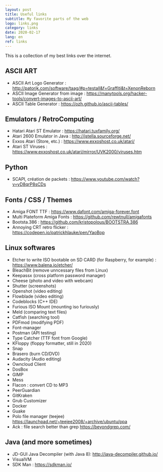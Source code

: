 ```yaml
---
layout: post
title: Useful links
subtitle: My favorite parts of the web
logo: links.png
category: links
date: 2020-02-17
lang: en
ref: links
---
```


<div class="intro" markdown='1'>

This is a collection of my best links over the internet.

</div>
<!--excerpt-->

## ASCII ART

- ASCII Art Logo Generator : <http://patorjk.com/software/taag/#p=testall&f=Graffiti&t=XenonReborn> 
- ASCII Image Generator from image : <https://manytools.org/hacker-tools/convert-images-to-ascii-art/>
- ASCII Table Generator : <https://ozh.github.io/ascii-tables/>
  
## Emulators / RetroComputing

- Hatari Atari ST Emulator : <https://hatari.tuxfamily.org/>
- Atari 2600 Emulator in Java : <http://jstella.sourceforge.net/>
- Exxos Atari (Store, etc.) : <https://www.exxoshost.co.uk/atari/>
- Atari ST Viruses : <https://www.exxoshost.co.uk/atari/mirror/UVK2000/viruses.htm>

## Python

- SCAPI, création de packets : <https://www.youtube.com/watch?v=yD8qrP8sCDs>
  
## Fonts  / CSS / Themes

- Amiga FONT TTF : <https://www.dafont.com/amiga-forever.font>
- Multi Plateform Amiga Fonts : <https://github.com/rewtnull/amigafonts>
- Bootsta.386 : <https://github.com/kristopolous/BOOTSTRA.386>
- Annoying CRT retro flicker : <https://codepen.io/patrickhlauke/pen/YaoBop>

## Linux softwares

- Etcher to write ISO bootable on SD CARD (for Raspberry, for example) : <https://www.balena.io/etcher/>
- BleachBit (remove unncessary files from Linux)
- Keepassx (cross platform password manager)
- Cheese (photo and video with webcam)
- Shutter (screenshots)
- Openshot (video editing)
- Flowblade (video editing)
- Codeblocks (C++ IDE)
- Furious ISO Mount (mounting iso furiously)
- Meld (comparing text files)
- Catfish (searching tool)
- PDFmod (modifying PDF)
- Font-manager
- Postman (API testing)
- Type Catcher (TTF font from Google)
- KFloppy (floppy formatter, still in 2020)
- Snap
- Brasero (burn CD/DVD)
- Audacity (Audio editing)
- Owncloud Client
- DosBox
- GIMP
- Mess
- Flacon : convert CD to MP3
- PeerGuardian
- GitKraken
- Grub Customizer
- Docker
- Guake
- Polo file manager (teejee) <https://launchpad.net/~teejee2008/+archive/ubuntu/ppa>
- Ack : file search better than grep <https://beyondgrep.com/>

## Java (and more sometimes)

- JD-GUI Java Decompiler (with Java 8): <http://java-decompiler.github.io/>
- VisualVM 
- SDK Man : <https://sdkman.io/>